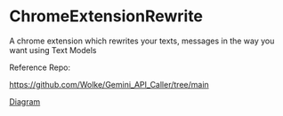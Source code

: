 # ChromeExtensionRewrite
A chrome extension which rewrites your texts, messages in the way you want using Text Models

Reference Repo:

https://github.com/Wolke/Gemini_API_Caller/tree/main



[Diagram](https://github.com/tinkvu/ChromeExtensionRewrite/blob/main/chromeExtension.drawio.png)
